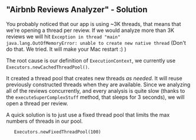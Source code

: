 ## "Airbnb Reviews Analyzer" - Solution

You probably noticed that our app is using ~3K threads, that means that we're opening a thread per review.
If we would analyze more than 3K reviews we will hit `Exception in thread "main" java.lang.OutOfMemoryError: unable to create new native thread`
(Don't do that. We tried. It will make your Mac restart :) )
 
The root cause is our definition of `ExecutionContext`, we currently use `Executors.newCachedThreadPool()`.

It created a thread pool that creates new threads *as needed*. 
It will reuse previously constructed threads when they are available. Since we analyzing all of the reviews concurrently, 
and every analysis is quite slow (thanks to the `executeSuperComplexStuff` method, that sleeps for 3 seconds), we will open a thread per review.


A quick solution is to just use a fixed thread pool that limits the max numbers of threads in our pool.
```
   Executors.newFixedThreadPool(100)
```
